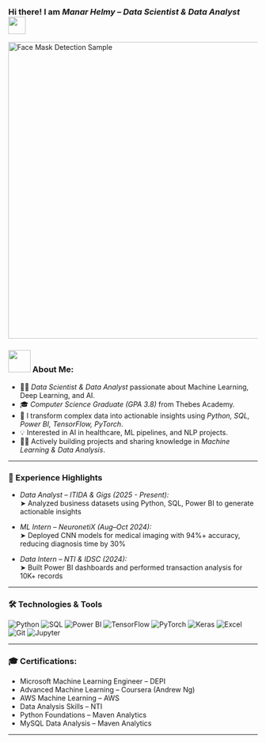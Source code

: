 ### Hi there! I am *Manar Helmy – Data Scientist & Data Analyst* <img src="https://github.com/TheDudeThatCode/TheDudeThatCode/blob/master/Assets/Hi.gif" width="35" />

<p align="left">
  <img src="https://drive.google.com/uc?export=view&id=1dLYW-qdxoXPdyiwNHpsjHMx2F3h-sMMv" alt="Face Mask Detection Sample" width="600"/>
</p>

### <img src="https://github.com/TheDudeThatCode/TheDudeThatCode/blob/master/Assets/Developer.gif" width="45" /> About Me:

- 🧑‍💻 *Data Scientist & Data Analyst* passionate about Machine Learning, Deep Learning, and AI.
- 🎓 *Computer Science Graduate (GPA 3.8)* from Thebes Academy.
- 🚀 I transform complex data into actionable insights using *Python, SQL, Power BI, TensorFlow, PyTorch*.
- 💡 Interested in AI in healthcare, ML pipelines, and NLP projects.
- 👩‍💻 Actively building projects and sharing knowledge in *Machine Learning & Data Analysis*.

---

### 💼 Experience Highlights

- *Data Analyst – ITIDA & Gigs (2025 - Present):*  
  ➤ Analyzed business datasets using Python, SQL, Power BI to generate actionable insights  

- *ML Intern – NeuronetiX (Aug–Oct 2024):*  
  ➤ Deployed CNN models for medical imaging with 94%+ accuracy, reducing diagnosis time by 30%  

- *Data Intern – NTI & IDSC (2024):*  
  ➤ Built Power BI dashboards and performed transaction analysis for 10K+ records
  
---

### 🛠 Technologies & Tools

![Python](https://img.shields.io/badge/Python-FFD43B?style=for-the-badge&logo=python&logoColor=darkgreen)
![SQL](https://img.shields.io/badge/SQL-4479A1?style=for-the-badge&logo=postgresql&logoColor=white)
![Power BI](https://img.shields.io/badge/Power%20BI-F2C811?style=for-the-badge&logo=powerbi&logoColor=black)
![TensorFlow](https://img.shields.io/badge/TensorFlow-FF6F00?style=for-the-badge&logo=tensorflow&logoColor=white)
![PyTorch](https://img.shields.io/badge/PyTorch-EE4C2C?style=for-the-badge&logo=pytorch&logoColor=white)
![Keras](https://img.shields.io/badge/Keras-D00000?style=for-the-badge&logo=keras&logoColor=white)
![Excel](https://img.shields.io/badge/Microsoft%20Excel-217346?style=for-the-badge&logo=microsoftexcel&logoColor=white)
![Git](https://img.shields.io/badge/Git-F05032?style=for-the-badge&logo=git&logoColor=white)
![Jupyter](https://img.shields.io/badge/Jupyter-F37626?style=for-the-badge&logo=jupyter&logoColor=white)

---

### 🎓 Certifications:

- Microsoft Machine Learning Engineer – DEPI
- Advanced Machine Learning – Coursera (Andrew Ng)
- AWS Machine Learning – AWS
- Data Analysis Skills – NTI
- Python Foundations – Maven Analytics
- MySQL Data Analysis – Maven Analytics

---
